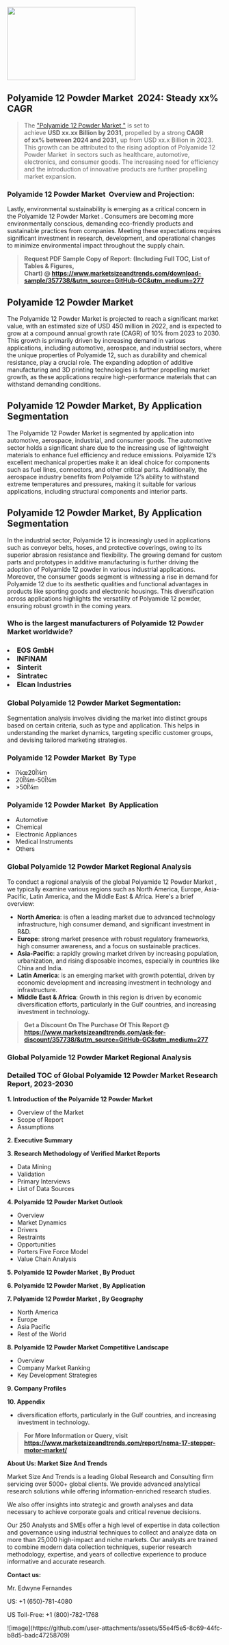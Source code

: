 <p><img class="alignnone size-medium wp-image-20088" src="https://ffe5etoiles.com/wp-content/uploads/2024/12/MST1-300x171.png" alt="" width="300" height="171" /></p><h2 id="ember46" class="ember-view reader-text-block__heading-2">Polyamide 12 Powder Market &nbsp;2024: Steady&nbsp;xx% CAGR</h2><blockquote id="ember47" class="ember-view reader-text-block__blockquote">The&nbsp;<a class="app-aware-link " href="https://www.marketsizeandtrends.com/download-sample/357738/&utm_source=GitHub-GC&utm_medium=277" target="_blank" data-test-app-aware-link="">"Polyamide 12 Powder Market "</a>&nbsp;is set to achieve&nbsp;<strong>USD&nbsp;xx.xx&nbsp;Billion by 2031,</strong>&nbsp;propelled by a strong&nbsp;<strong>CAGR of&nbsp;xx% between 2024 and 2031,</strong>&nbsp;up from USD xx.x Billion in 2023. This growth can be attributed to the rising adoption of&nbsp;Polyamide 12 Powder Market &nbsp;in sectors such as healthcare, automotive, electronics, and consumer goods. The increasing need for efficiency and the introduction of innovative products are further propelling market expansion.</blockquote><h3 id="ember48" class="ember-view reader-text-block__heading-3">Polyamide 12 Powder Market &nbsp;Overview and Projection:</h3><p id="ember49" class="ember-view reader-text-block__paragraph">Lastly, environmental sustainability is emerging as a critical concern in the&nbsp;Polyamide 12 Powder Market . Consumers are becoming more environmentally conscious, demanding eco-friendly products and sustainable practices from companies. Meeting these expectations requires significant investment in research, development, and operational changes to minimize environmental impact throughout the supply chain.</p><blockquote id="ember50" class="ember-view reader-text-block__blockquote"><strong>Request PDF Sample Copy of Report: (Including Full TOC, List of Tables &amp; Figures, Chart)&nbsp;@&nbsp;<strong><a href="https://www.marketsizeandtrends.com/download-sample/357738/&utm_source=GitHub-GC&utm_medium=277" target="_blank">https://www.marketsizeandtrends.com/download-sample/357738/&utm_source=GitHub-GC&utm_medium=277</a></strong></strong></blockquote><h3 class=""> <h2>Polyamide 12 Powder Market</h2><p>The Polyamide 12 Powder Market is projected to reach a significant market value, with an estimated size of USD 450 million in 2022, and is expected to grow at a compound annual growth rate (CAGR) of 10% from 2023 to 2030. This growth is primarily driven by increasing demand in various applications, including automotive, aerospace, and industrial sectors, where the unique properties of Polyamide 12, such as durability and chemical resistance, play a crucial role. The expanding adoption of additive manufacturing and 3D printing technologies is further propelling market growth, as these applications require high-performance materials that can withstand demanding conditions.</p><h2>Polyamide 12 Powder Market, By Application Segmentation</h2><p>The Polyamide 12 Powder Market is segmented by application into automotive, aerospace, industrial, and consumer goods. The automotive sector holds a significant share due to the increasing use of lightweight materials to enhance fuel efficiency and reduce emissions. Polyamide 12’s excellent mechanical properties make it an ideal choice for components such as fuel lines, connectors, and other critical parts. Additionally, the aerospace industry benefits from Polyamide 12’s ability to withstand extreme temperatures and pressures, making it suitable for various applications, including structural components and interior parts.</p><h2>Polyamide 12 Powder Market, By Application Segmentation</h2><p>In the industrial sector, Polyamide 12 is increasingly used in applications such as conveyor belts, hoses, and protective coverings, owing to its superior abrasion resistance and flexibility. The growing demand for custom parts and prototypes in additive manufacturing is further driving the adoption of Polyamide 12 powder in various industrial applications. Moreover, the consumer goods segment is witnessing a rise in demand for Polyamide 12 due to its aesthetic qualities and functional advantages in products like sporting goods and electronic housings. This diversification across applications highlights the versatility of Polyamide 12 powder, ensuring robust growth in the coming years.</p></h3><h3 id="" class="">Who is the largest manufacturers of&nbsp;Polyamide 12 Powder Market  worldwide?</h3><h3 class=""></Li><Li>EOS GmbH</Li><Li> INFINAM</Li><Li> Sinterit</Li><Li> Sintratec</Li><Li> Elcan Industries</h3><h3 id="ember53" class="ember-view reader-text-block__heading-3">Global&nbsp;Polyamide 12 Powder Market  Segmentation:</h3><p id="ember54" class="ember-view reader-text-block__paragraph">Segmentation analysis involves dividing the market into distinct groups based on certain criteria, such as type and application. This helps in understanding the market dynamics, targeting specific customer groups, and devising tailored marketing strategies.</p><h3 id="" class="">Polyamide 12 Powder Market &nbsp;By Type</h3><p></Li><Li>ï¼œ20Î¼m</Li><Li> 20Î¼m-50Î¼m</Li><Li> >50Î¼m</p><h3 id="" class="">Polyamide 12 Powder Market &nbsp;By Application</h3><p class=""></Li><Li>Automotive</Li><Li> Chemical</Li><Li> Electronic Appliances</Li><Li> Medical Instruments</Li><Li> Others</p><h3 id="ember62" class="ember-view reader-text-block__heading-3">Global Polyamide 12 Powder Market  Regional Analysis</h3><p id="ember63" class="ember-view reader-text-block__paragraph">To conduct a regional analysis of the global Polyamide 12 Powder Market , we typically examine various regions such as North America, Europe, Asia-Pacific, Latin America, and the Middle East &amp; Africa. Here's a brief overview:</p><ul><li><strong>North America</strong>: is often a leading market due to advanced technology infrastructure, high consumer demand, and significant investment in R&amp;D.</li><li><strong>Europe</strong>: strong market presence with robust regulatory frameworks, high consumer awareness, and a focus on sustainable practices.</li><li><strong>Asia-Pacific</strong>: a rapidly growing market driven by increasing population, urbanization, and rising disposable incomes, especially in countries like China and India.</li><li><strong>Latin America</strong>: is an emerging market with growth potential, driven by economic development and increasing investment in technology and infrastructure.</li><li><strong>Middle East &amp; Africa</strong>: Growth in this region is driven by economic diversification efforts, particularly in the Gulf countries, and increasing investment in technology.</li></ul><blockquote id="ember61" class="ember-view reader-text-block__blockquote"><strong>Get a Discount On The Purchase Of This Report @ <strong><a href="https://html-cleaner.com/" target="">https://www.marketsizeandtrends.com/ask-for-discount/357738/&utm_source=GitHub-GC&utm_medium=277</a></strong></strong></blockquote><h3 id="ember62" class="ember-view reader-text-block__heading-3">Global Polyamide 12 Powder Market  Regional Analysis</h3><h3 id="" class="">Detailed TOC of Global Polyamide 12 Powder Market  Research Report, 2023-2030</h3><p id="" class=""><strong>1. Introduction of the Polyamide 12 Powder Market </strong></p><ul><li>Overview of the Market</li><li>Scope of Report</li><li>Assumptions</li></ul><p id="" class=""><strong>2. Executive Summary</strong></p><p id="" class=""><strong>3. Research Methodology of Verified Market Reports</strong></p><ul><li>Data Mining</li><li>Validation</li><li>Primary Interviews</li><li>List of Data Sources</li></ul><p id="" class=""><strong>4. Polyamide 12 Powder Market  Outlook</strong></p><ul><li>Overview</li><li>Market Dynamics</li><li>Drivers</li><li>Restraints</li><li>Opportunities</li><li>Porters Five Force Model</li><li>Value Chain Analysis</li></ul><p id="" class=""><strong>5. Polyamide 12 Powder Market , By Product</strong></p><p id="" class=""><strong>6. Polyamide 12 Powder Market , By Application</strong></p><p id="" class=""><strong>7. Polyamide 12 Powder Market , By Geography</strong></p><ul><li>North America</li><li>Europe</li><li>Asia Pacific</li><li>Rest of the World</li></ul><p id="" class=""><strong>8. Polyamide 12 Powder Market  Competitive Landscape</strong></p><ul><li>Overview</li><li>Company Market Ranking</li><li>Key Development Strategies</li></ul><p id="" class=""><strong>9. Company Profiles</strong></p><p id="" class=""><strong>10. Appendix</strong></p><ul><li>diversification efforts, particularly in the Gulf countries, and increasing investment in technology.</li></ul><blockquote id="ember65" class="ember-view reader-text-block__blockquote"><strong>For More Information or Query, visit <strong><strong><a href="https://html-cleaner.com/" target="">https://www.marketsizeandtrends.com/report/nema-17-stepper-motor-market/</a></strong></strong></strong></blockquote><p id="" class=""><strong>About Us: Market Size And Trends</strong></p><p id="" class="">Market Size And Trends is a leading Global Research and Consulting firm servicing over 5000+ global clients. We provide advanced analytical research solutions while offering information-enriched research studies.</p><p id="" class="">We also offer insights into strategic and growth analyses and data necessary to achieve corporate goals and critical revenue decisions.</p><p id="" class="">Our 250 Analysts and SMEs offer a high level of expertise in data collection and governance using industrial techniques to collect and analyze data on more than 25,000 high-impact and niche markets. Our analysts are trained to combine modern data collection techniques, superior research methodology, expertise, and years of collective experience to produce informative and accurate research.</p><p id="" class=""><strong>Contact us:</strong></p><p id="" class="">Mr. Edwyne Fernandes</p><p id="" class="">US: +1 (650)-781-4080</p><p id="" class="">US Toll-Free: +1 (800)-782-1768</p>
![image](https://github.com/user-attachments/assets/55e4f5e5-8c69-44fc-b8d5-badc47258709)
